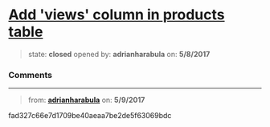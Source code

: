 # [Add &#x27;views&#x27; column in products table](https://github.com/adrianharabula/condr/issues/66)

> state: **closed** opened by: **adrianharabula** on: **5/8/2017**



### Comments

---
> from: [**adrianharabula**](https://github.com/adrianharabula/condr/issues/66#issuecomment-300082711) on: **5/9/2017**

fad327c66e7d1709be40aeaa7be2de5f63069bdc
